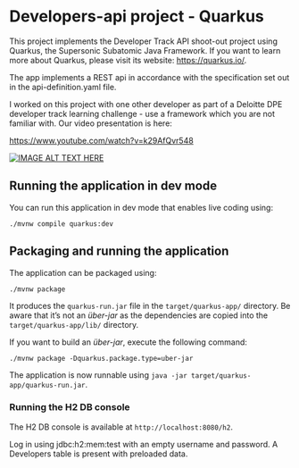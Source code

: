 
# Developers-api project - Quarkus

This project implements the Developer Track API shoot-out project using Quarkus, the Supersonic Subatomic Java Framework.  If you want to learn more about Quarkus, please visit its website: https://quarkus.io/.

The app implements a REST api in accordance with the specification set out in the api-definition.yaml file.

I worked on this project with one other developer as part of a Deloitte DPE developer track learning challenge - use a framework which you are not familiar with.  Our video presentation is here:

https://www.youtube.com/watch?v=k29AfQvr548

[![IMAGE ALT TEXT HERE](https://img.youtube.com/vi/k29AfQvr548/0.jpg)](https://www.youtube.com/watch?v=k29AfQvr548)


## Running the application in dev mode

You can run this application in dev mode that enables live coding using:
```shell script
./mvnw compile quarkus:dev
```

## Packaging and running the application

The application can be packaged using:
```shell script
./mvnw package
```
It produces the `quarkus-run.jar` file in the `target/quarkus-app/` directory.
Be aware that it’s not an _über-jar_ as the dependencies are copied into the `target/quarkus-app/lib/` directory.

If you want to build an _über-jar_, execute the following command:
```shell script
./mvnw package -Dquarkus.package.type=uber-jar
```

The application is now runnable using `java -jar target/quarkus-app/quarkus-run.jar`.

### Running the H2 DB console

The H2 DB console is available at ```http://localhost:8080/h2```.  

Log in using jdbc:h2:mem:test with an empty username and password.  A Developers table is present with preloaded data.
